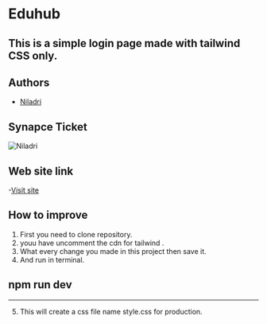 # Eduhub

## This is a simple login page made with tailwind CSS only.

## Authors

- [Niladri](https://github.com/Niladri2003)

## Synapce Ticket 
 
 
![Niladri](https://user-images.githubusercontent.com/93518661/212250832-b70219a0-68a3-435f-bcf9-14dbc30eebf8.png)

## Web site link

-[Visit site](https://niladri2003.github.io/Signup-page-using-tailwind/) 

## How to improve
1. First you need to clone repository.
2. youu have uncomment the cdn for tailwind .
3. What every change  you made in this project then save it.
4. And run in terminal.
## npm run dev
----------------------------
5. This will create a css file name style.css for production.


